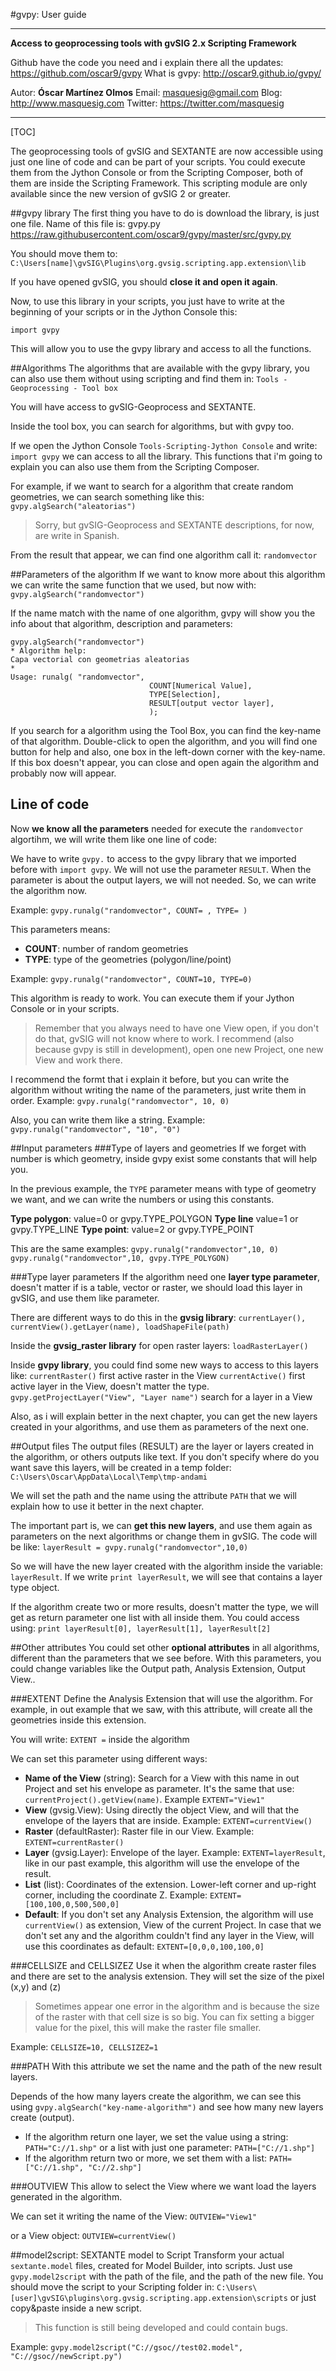 
#gvpy: User guide



----------

**Access to geoprocessing tools with gvSIG 2.x Scripting Framework**

Github have the code you need and i explain there all the updates: https://github.com/oscar9/gvpy
What is gvpy: http://oscar9.github.io/gvpy/

Autor: **Óscar Martínez Olmos**
Email: <masquesig@gmail.com>
Blog: http://www.masquesig.com
Twitter: https://twitter.com/masquesig

----------


[TOC]

The geoprocessing tools of gvSIG and SEXTANTE are now accessible using just one line of code and can be part of your scripts. You could execute them from the Jython Console or from the Scripting Composer, both of them are inside the Scripting Framework. This scripting module are only available since the new version of gvSIG 2 or greater. 

##gvpy library
The first thing you have to do is download the library, is just one file. Name of this file is: gvpy.py
https://raw.githubusercontent.com/oscar9/gvpy/master/src/gvpy.py

You should move them to:
 `C:\Users[name]\gvSIG\Plugins\org.gvsig.scripting.app.extension\lib`

If you have opened gvSIG, you should **close it and open it again**.

Now, to use this library in your scripts, you just have to write at the beginning of your scripts or in the Jython Console this:

```
import gvpy
```

This will allow you to use the gvpy library and access to all the functions.

##Algorithms
The algorithms that are available with the gvpy library, you can also use them without using scripting and find them in: `Tools - Geoprocessing - Tool box`

You will have access to gvSIG-Geoprocess and SEXTANTE.

Inside the tool box, you can search for algorithms, but with gvpy too.

If we open the Jython Console `Tools-Scripting-Jython Console` and write: `import gvpy` we can access to all the library. This functions that i'm going to explain you can also use them from the Scripting Composer.

For example, if we want to search for a algorithm that create random geometries, we can search something like this: 
`gvpy.algSearch("aleatorias")`

> Sorry, but gvSIG-Geoprocess and SEXTANTE descriptions, for now, are write in Spanish.

From the result that appear, we can find one algorithm call it: `randomvector`

##Parameters of the algorithm
If we want to know more about this algorithm we can write the same function that we used, but now with:
`gvpy.algSearch("randomvector")`

If the name match with the name of one algorithm, gvpy will show you the info about that algorithm, description and parameters:

```
gvpy.algSearch("randomvector")
* Algorithm help: 
Capa vectorial con geometrias aleatorias
*
Usage: runalg( "randomvector",
                               COUNT[Numerical Value],
                               TYPE[Selection],
                               RESULT[output vector layer],
                               );
```

If you search for a algorithm using the Tool Box, you can find the key-name of that algorithm. Double-click to open the algorithm, and you will find one button for help and also, one box in the left-down corner with the key-name. If this box doesn't appear, you can close and open again the algorithm and probably now will appear.

## Line of code
Now **we know all the parameters** needed for execute the `randomvector` algortihm, we will write them like one line of code:

We have to write `gvpy.` to access to the gvpy library that we imported before with `import gvpy`. We will not use the parameter `RESULT`. When the parameter is about the output layers, we will not needed. So, we can write the algorithm now.

Example: `gvpy.runalg("randomvector", COUNT= , TYPE= )`

This parameters means:
- **COUNT**: number of random geometries
- **TYPE**: type of the geometries (polygon/line/point)

Example: `gvpy.runalg("randomvector", COUNT=10, TYPE=0)`

This algorithm is ready to work. You can execute them if your Jython Console or in your scripts.

> Remember that you always need to have one View open, if you don't do that, gvSIG will not know where to work. I recommend (also because gvpy is still in development), open one new Project, one new View and work there.

I recommend the formt that i explain it before, but you can write the algorithm without writing the name of the parameters, just write them in order.
Example: `gvpy.runalg("randomvector", 10, 0)`

Also, you can write them like a string.
Example: `gvpy.runalg("randomvector", "10", "0")`

##Input parameters
###Type of layers and geometries
If we forget with number is which geometry, inside gvpy exist some constants that will help you.

In the previous example, the `TYPE` parameter means with type of geometry we want, and we can write the numbers or using this constants.

**Type polygon**: value=0 or gvpy.TYPE_POLYGON
**Type line** value=1 or gvpy.TYPE_LINE
**Type point**: value=2 or gvpy.TYPE_POINT

This are the same examples:
`gvpy.runalg("randomvector",10, 0)`
`gvpy.runalg("randomvector",10, gvpy.TYPE_POLYGON)`

###Type layer parameters
If the algorithm need one **layer type parameter**, doesn't matter if is a table, vector or raster, we should load this layer in gvSIG, and use them like parameter.

There are different ways to do this in the **gvsig library**:
`currentLayer(), currentView().getLayer(name), loadShapeFile(path)`

Inside the **gvsig_raster library** for open raster layers:
`loadRasterLayer()`

Inside **gvpy library**, you could find some new ways to access to this layers like:
`currentRaster()` first active raster in the View
`currentActive()` first active layer in the View, doesn't matter the type.
`gvpy.getProjectLayer("View", "Layer name")` search for a layer in a View

Also, as i will explain better in the next chapter, you can get the new layers created in your algorithms, and use them as parameters of the next one.

##Output files
The output files (RESULT) are the layer or layers created in the algorithm, or others outputs like text. If you don't specify where do you want save this layers, will be created in a temp folder:
`C:\Users\Oscar\AppData\Local\Temp\tmp-andami`

We will set the path and the name using the attribute `PATH` that we will explain how to use it better in the next chapter.

The important part is, we can **get this new layers**, and use them again as parameters on the next algorithms or change them in gvSIG. The code will be like:
`layerResult = gvpy.runalg("randomvector",10,0)`

So we will have the new layer created with the algorithm inside the variable: `layerResult`. If we write `print layerResult`, we will see that contains a layer type object.

If the algorithm create two or more results, doesn't matter the type, we will get as return parameter one list with all inside them. You could access using: 
`print layerResult[0], layerResult[1], layerResult[2]`

##Other attributes
You could set other **optional attributes** in all algorithms, different than the parameters that we see before. With this parameters, you could change variables like the Output path, Analysis Extension, Output View..

###EXTENT
Define the Analysis Extension that will use the algorithm. For example, in out example that we saw, with this attribute, will create all the geometries inside this extension.

You will write: `EXTENT =` inside the algorithm

We can set this parameter using different ways:
- **Name of the View** (string): Search for a View with this name in out Project and set his envelope as parameter. It's the same that use: `currentProject().getView(name)`. Example `EXTENT="View1"`
- **View** (gvsig.View): Using directly the object View, and will that the envelope of the layers that are inside. Example: `EXTENT=currentView()`
- **Raster** (defaultRaster): Raster file in our View. Example: `EXTENT=currentRaster()`
- **Layer** (gvsig.Layer): Envelope of the layer. Example: `EXTENT=layerResult`, like in our past example, this algorithm will use the envelope of the result. 
- **List** (list): Coordinates of the extension. Lower-left corner and up-right corner, including the coordinate Z. Example: `EXTENT=[100,100,0,500,500,0]`
- **Default**: If you don't set any Analysis Extension, the algorithm will use `currentView()` as extension, View of the current Project. In case that we don't set any and the algorithm couldn't find any layer in the View, will use this coordinates as default: `EXTENT=[0,0,0,100,100,0]`

###CELLSIZE and CELLSIZEZ
Use it when the algorithm create raster files and there are set to the analysis extension. They will set the size of the pixel (x,y) and (z)

> Sometimes appear one error in the algorithm and is because the size of the raster with that cell size is so big. You can fix setting a bigger value for the pixel, this will make the raster file smaller.

Example:
`CELLSIZE=10, CELLSIZEZ=1`

###PATH
With this attribute we set the name and the path of the new result layers.

Depends of the how many layers create the algorithm, we can see this using `gvpy.algSearch("key-name-algorithm")` and see how many new layers create (output).
- If the algorithm return one layer, we set the value using a string: `PATH="C://1.shp"` or a list with just one parameter: `PATH=["C://1.shp"]`
- If the algorithm return two or more, we set them with a list: `PATH=["C://1.shp", "C://2.shp"]`

###OUTVIEW
This allow to select the View where we want load the layers generated in the algorithm.

We can set it writing the name of the View:
`OUTVIEW="View1"`

or a View object:
`OUTVIEW=currentView()`

##model2script: SEXTANTE model to Script
Transform your actual `sextante.model` files, created for Model Builder, into scripts. Just use `gvpy.model2script` with the path of the file, and the path of the new file. You should move the script to your Scripting folder in:
`C:\Users\[user]\gvSIG\plugins\org.gvsig.scripting.app.extension\scripts`
or just copy&paste inside a new script.

> This function is still being developed and could contain bugs.

Example: `gvpy.model2script("C://gsoc//test02.model", "C://gsoc//newScript.py")`
